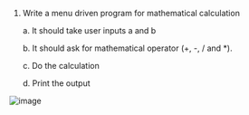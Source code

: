 1) Write a menu driven program for mathematical calculation
   
   a. It should take user inputs a and b
   
   b. It should ask for mathematical operator (+, -, / and *).
   
   c. Do the calculation
   
   d. Print the output

![image](https://github.com/Sharath15eUR/PandiMuniasamyM/assets/65610375/2d97cdaa-7ee2-4871-8f2a-cbf1ff8bb0f4)
